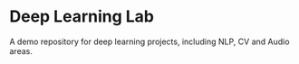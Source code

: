 # Deep Learning Lab

A demo repository for deep learning projects, including NLP, CV and Audio areas.
